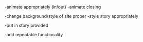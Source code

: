-animate appropriately (in/out)
	-animate closing

-change background/style of site proper
-style story appropriately

-put in story provided

-add repeatable functionality